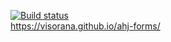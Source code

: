 [![Build status](https://ci.appveyor.com/api/projects/status/hpxmu5kq9dni6p9k?svg=true)](https://ci.appveyor.com/project/Visorana/ahj-forms-ca1o3)  
https://visorana.github.io/ahj-forms/
